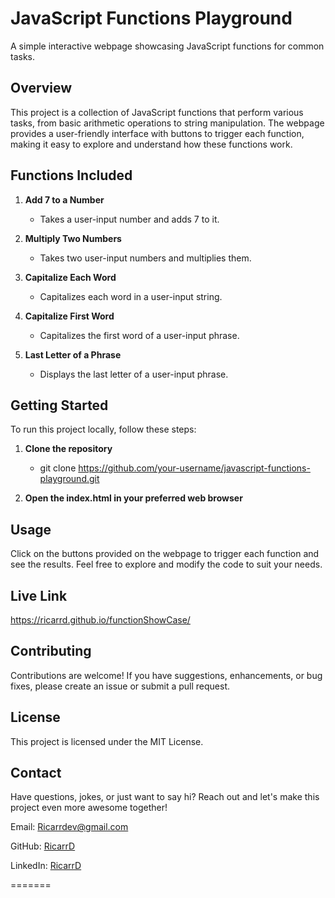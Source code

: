 # JavaScript Functions Playground

A simple interactive webpage showcasing JavaScript functions for common tasks.

## Overview

This project is a collection of JavaScript functions that perform various tasks, from basic arithmetic operations to string manipulation. The webpage provides a user-friendly interface with buttons to trigger each function, making it easy to explore and understand how these functions work.

## Functions Included

1. **Add 7 to a Number**
   - Takes a user-input number and adds 7 to it.

2. **Multiply Two Numbers**
   - Takes two user-input numbers and multiplies them.

3. **Capitalize Each Word**
   - Capitalizes each word in a user-input string.

4. **Capitalize First Word**
   - Capitalizes the first word of a user-input phrase.

5. **Last Letter of a Phrase**
   - Displays the last letter of a user-input phrase.

## Getting Started

To run this project locally, follow these steps:

1. **Clone the repository**
   - git clone https://github.com/your-username/javascript-functions-playground.git

2. **Open the index.html in your preferred web browser**

## Usage

Click on the buttons provided on the webpage to trigger each function and see the results. Feel free to explore and modify the code to suit your needs.

## Live Link

https://ricarrd.github.io/functionShowCase/

## Contributing

Contributions are welcome! If you have suggestions, enhancements, or bug fixes, please create an issue or submit a pull request.

## License

This project is licensed under the MIT License.

## Contact

Have questions, jokes, or just want to say hi? Reach out and let's make this project even more awesome together!

Email: [Ricarrdev@gmail.com](mailto:ricarrdev@gmail.com)

GitHub: [RicarrD](https://github.com/RicarrD)

LinkedIn: [RicarrD](https://www.linkedin.com/in/ricarrd/)

=======
